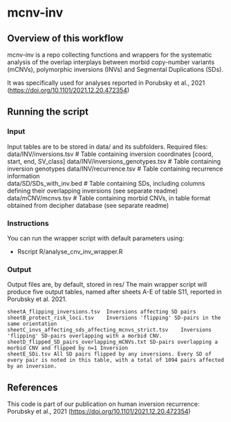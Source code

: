 # mcnv-inv

## Overview of this workflow

mcnv-inv is a repo collecting functions and wrappers for the systematic analysis of the overlap interplays between morbid copy-number variants (mCNVs), polymorphic inversions (INVs) and Segmental Duplications (SDs). 

It was specifically used for analyses reported in Porubsky et al., 2021 (https://doi.org/10.1101/2021.12.20.472354)


## Running the script


### Input

Input tables are to be stored in data/ and its subfolders. Required files:
	data/INV/inversions.tsv	# Table containing inversion coordinates [coord, start, end, SV_class]
	data/INV/inversions_genotypes.tsv # Table containing inversion genotypes 
	data/INV/recurrence.tsv # Table containing recurrence information	
	data/SD/SDs_with_inv.bed # Table containing SDs, including columns defining their overlapping inversions (see separate readme)
	data/mCNV/mcnvs.tsv	# Table containing morbid CNVs, in table format obtained from decipher database (see separate readme)


### Instructions	
You can run the wrapper script with default parameters using: 

* Rscript R/analyse_cnv_inv_wrapper.R

### Output

Output files are, by default, stored in res/ 
	The main wrapper script will produce five output tables, named after sheets A-E of table S11, reported in Porubsky et al. 2021.

	sheetA_flipping_inversions.tsv	Inversions affecting SD pairs
	sheetB_protect_risk_loci.tsv	Inversions 'flipping' SD-pairs in the same orientation
	sheetC_invs_affecting_sds_affecting_mcnvs_strict.tsv	Inversions 'flipping' SD-pairs overlapping with a morbid CNV. 
	sheetD_flipped_SD_pairs_overlapping_mCNVs.txt SD-pairs overlapping a morbid CNV and flipped by n=1 Inversion
	sheetE_SDi.tsv All SD pairs flipped by any inversions. Every SD of every pair is noted in this table, with a total of 1094 pairs affected by an inversion. 




## References

This code is part of our publication on human inversion recurrence:
Porubsky et al., 2021 (https://doi.org/10.1101/2021.12.20.472354)
